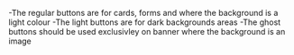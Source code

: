 -The regular buttons are for cards, forms and where the background is a light colour
-The light buttons are for dark backgrounds areas
-The ghost buttons should be used exclusivley on banner where the background is an image
